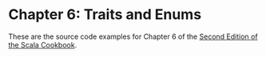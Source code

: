 # Chapter 6: Traits and Enums

These are the source code examples for 
Chapter 6 of the [Second Edition of the Scala Cookbook](https://www.amazon.com/Scala-Cookbook-Object-Oriented-Functional-Programming-dp-1492051543/dp/1492051543).

